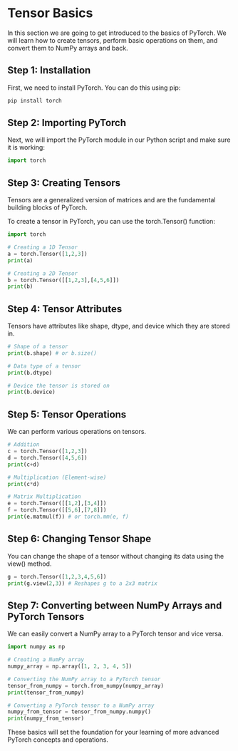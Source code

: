 # Tensor Basics

In this section we are going to get introduced to the basics of PyTorch. We will learn how to create tensors, perform basic operations on them, and convert them to NumPy arrays and back.

## Step 1: Installation

First, we need to install PyTorch. You can do this using pip:

```bash
pip install torch
```

## Step 2: Importing PyTorch

Next, we will import the PyTorch module in our Python script and make sure it is working:

```python
import torch
```

## Step 3: Creating Tensors

Tensors are a generalized version of matrices and are the fundamental building blocks of PyTorch.

To create a tensor in PyTorch, you can use the torch.Tensor() function:

```python
import torch

# Creating a 1D Tensor
a = torch.Tensor([1,2,3])
print(a)

# Creating a 2D Tensor
b = torch.Tensor([[1,2,3],[4,5,6]])
print(b)
```

## Step 4: Tensor Attributes

Tensors have attributes like shape, dtype, and device which they are stored in.

```python
# Shape of a tensor
print(b.shape) # or b.size()

# Data type of a tensor
print(b.dtype)

# Device the tensor is stored on
print(b.device)
```

## Step 5: Tensor Operations

We can perform various operations on tensors.

```python
# Addition
c = torch.Tensor([1,2,3])
d = torch.Tensor([4,5,6])
print(c+d)

# Multiplication (Element-wise)
print(c*d)

# Matrix Multiplication
e = torch.Tensor([[1,2],[3,4]])
f = torch.Tensor([[5,6],[7,8]])
print(e.matmul(f)) # or torch.mm(e, f)
```

## Step 6: Changing Tensor Shape

You can change the shape of a tensor without changing its data using the view() method.

```python
g = torch.Tensor([1,2,3,4,5,6])
print(g.view(2,3)) # Reshapes g to a 2x3 matrix
```

## Step 7: Converting between NumPy Arrays and PyTorch Tensors

We can easily convert a NumPy array to a PyTorch tensor and vice versa.

```python
import numpy as np

# Creating a NumPy array
numpy_array = np.array([1, 2, 3, 4, 5])

# Converting the NumPy array to a PyTorch tensor
tensor_from_numpy = torch.from_numpy(numpy_array)
print(tensor_from_numpy)

# Converting a PyTorch tensor to a NumPy array
numpy_from_tensor = tensor_from_numpy.numpy()
print(numpy_from_tensor)
```

These basics will set the foundation for your learning of more advanced PyTorch concepts and operations.

